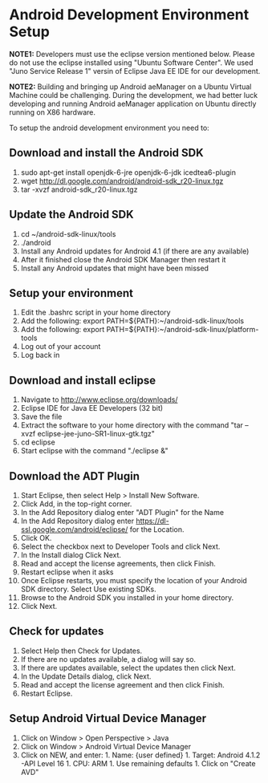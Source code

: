 # Android Development Environment Setup #

**NOTE1:**  Developers must use the eclipse version mentioned below.  Please do not use the eclipse installed using "Ubuntu Software Center".  We used "Juno Service Release 1" versin of Eclipse Java EE IDE for our development.

**NOTE2:**  Building and bringing up Android aeManager on a Ubuntu Virtual Machine could be challenging.  During the development, we had better luck developing and running Android aeManager application on Ubuntu directly running on X86 hardware.

To setup the android development environment you need to:

## Download and install the Android SDK ##
  1. sudo apt-get install openjdk-6-jre openjdk-6-jdk icedtea6-plugin
  1. wget http://dl.google.com/android/android-sdk_r20-linux.tgz
  1. tar -xvzf android-sdk\_r20-linux.tgz

## Update the Android SDK ##
  1. cd ~/android-sdk-linux/tools
  1. ./android
  1. Install any Android updates for Android 4.1 (if there are any available)
  1. After it finished close the Android SDK Manager then restart it
  1. Install any Android updates that might have been missed

## Setup your environment ##
  1. Edit the .bashrc script in your home directory
  1. Add the following: export PATH=${PATH}:~/android-sdk-linux/tools
  1. Add the following: export PATH=${PATH}:~/android-sdk-linux/platform-tools
  1. Log out of your account
  1. Log back in

## Download and install eclipse ##
  1. Navigate to http://www.eclipse.org/downloads/
  1. Eclipse IDE for Java EE Developers (32 bit)
  1. Save the file
  1. Extract the software to your home directory with the command "tar –xvzf eclipse-jee-juno-SR1-linux-gtk.tgz"
  1. cd eclipse
  1. Start eclipse with the command "./eclipse &"

## Download the ADT Plugin ##
  1. Start Eclipse, then select Help > Install New Software.
  1. Click Add, in the top-right corner.
  1. In the Add Repository dialog enter "ADT Plugin" for the Name
  1. In the Add Repository dialog enter https://dl-ssl.google.com/android/eclipse/ for the Location.
  1. Click OK.
  1. Select the checkbox next to Developer Tools and click Next.
  1. In the Install dialog Click Next.
  1. Read and accept the license agreements, then click Finish.
  1. Restart eclipse when it asks
  1. Once Eclipse restarts, you must specify the location of your Android SDK directory. Select Use existing SDKs.
  1. Browse to the Android SDK you installed in your home directory.
  1. Click Next.

## Check for updates ##
  1. Select Help then Check for Updates.
  1. If there are no updates available, a dialog will say so.
  1. If there are updates available, select the updates then click Next.
  1. In the Update Details dialog, click Next.
  1. Read and accept the license agreement and then click Finish.
  1. Restart Eclipse.

## Setup Android Virtual Device Manager ##
  1. Click on Window > Open Perspective > Java
  1. Click on Window > Android Virtual Device Manager
  1. Click on NEW, and enter:
    1. Name:  {user defined}
    1. Target:  Android 4.1.2 -API Level 16
    1. CPU:  ARM
    1. Use remaining defaults
    1. Click on "Create AVD"